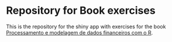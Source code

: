 # Repository for Book exercises	

This is the repository for the shiny app with exercises for the book [Processamento e modelagem de dados financeiros com o R](https://www.amazon.com/dp/8592243513).
